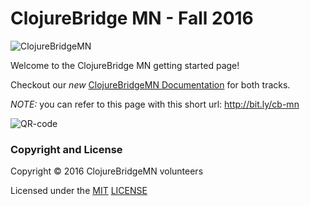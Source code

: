 # ClojureBridge MN - Fall 2016

![ClojureBridgeMN](docs/img/clojurebridgemn-logo-1024.png)

Welcome to the ClojureBridge MN getting started page!

Checkout our *new* [ClojureBridgeMN Documentation](http://clojurebridge-minneapolis.github.io/) for both tracks.

*NOTE:* you can refer to this page with this short url: http://bit.ly/cb-mn

![QR-code](docs/img/cb-mn.png)

### Copyright and License

Copyright © 2016 ClojureBridgeMN volunteers

Licensed under the [MIT](http://opensource.org/licenses/MIT) [LICENSE](LICENSE)
